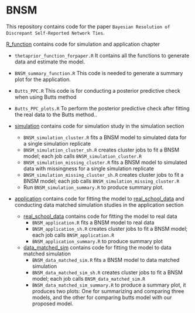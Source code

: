 # BNSM

This repository contains code for the paper `Bayesian Resolution of Discrepant
Self-Reported Network Ties`.

[R_function](https://github.com/donga0223/BNSM/tree/main/R_function) contains code for simulation and application chapter 
 - `thetaprior_function_forpaper.R` It contains all the functions to generate data and estimate the model.
 - `BNSM_summary_function.R` This code is needed to generate a summary plot for the application.
 - `Butts_PPC.R` This code is for conducting a posterior predictive check when using Butts method
 - `Butts_PPC_plots.R` To perform the posterior predictive check after fitting the real data to the Butts method..
 
 - [simulation](https://github.com/donga0223/BNSM/tree/main/R_function/simulation) contains code for simulation study in the simulation section
    - `BNSM_simulation_cluster.R` fits a BNSM model to simulated data for a single simulation replicate
    - `BNSM_simulation_cluster_sh.R` creates cluster jobs to fit a BNSM model; each job calls `BNSM_simulation_cluster.R`
    - `BNSM_simulation_missing_cluster.R` fits a BNSM model to simulated data with missingness for a single simulation replicate
    - `BNSM_simulation_missing_cluster_sh.R` creates cluster jobs to fit a BNSM model; each job calls `BNSM_simulation_missing_cluster.R`
    - Run `BNSM_simulation_summary.R` to produce summary plot.
    
 - [application](https://github.com/donga0223/BNSM/tree/main/R_function/application) contains code for fitting the model to [real_school_data](https://github.com/donga0223/BNSM/tree/main/R_function/application/real_school_data) and conducting data matched simulation studies in the application section
    - [real_school_data](https://github.com/donga0223/BNSM/tree/main/R_function/application/real_school_data) contains code for fitting the model to real data 
      - `BNSM_application.R` fits a BNSM model to real data
      - `BNSM_application_sh.R` creates cluster jobs to fit a BNSM model; each job calls `BNSM_application.R`
      - `BNSM_application_summary.R` to produce summary plot 
    - [data_matched_sim](https://github.com/donga0223/BNSM/tree/main/R_function/application/data_matched_sim) contains code for fitting the model to data matched simulation 
      - `BNSM_data_matched_sim.R` fits a BNSM model to data matched simulation
      - `BNSM_data_matched_sim_sh.R` creates cluster jobs to fit a BNSM model; each job calls `BNSM_data_matched_sim.R`
      - `BNSM_data_matched_sim_summary.R` to produce a summary plot, it produces two plots: One for summarizing and comparing three models, and the other for comparing butts model with our proposed model. 
 